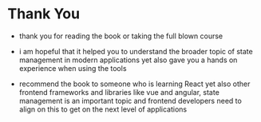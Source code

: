 # Thank You

- thank you for reading the book or taking the full blown course
- i am hopeful that it helped you to understand the broader topic of state management in modern applications yet also gave you a hands on experience when using the tools

- recommend the book to someone who is learning React yet also other frontend frameworks and libraries like vue and angular, state management is an important topic and frontend developers need to align on this to get on the next level of applications